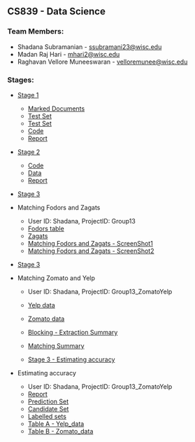 ## CS839 - Data Science



### Team Members:

- Shadana Subramanian - ssubramani23@wisc.edu
- Madan Raj Hari - mhari2@wisc.edu
- Raghavan Vellore Muneeswaran - velloremunee@wisc.edu

### Stages:
- <a href = "https://github.com/raghavan94/DataScience"> Stage 1 </a>
  - <a href = "https://github.com/raghavan94/DataScience/tree/master/Dataset/AllFiles"> Marked Documents </a>
  - <a href = "https://github.com/raghavan94/DataScience/tree/master/Dataset/AllFiles/test"> Test Set </a>
  - <a href = "https://github.com/raghavan94/DataScience/tree/master/Dataset/AllFiles/train"> Test Set </a>
  - <a href = "https://github.com/raghavan94/DataScience/tree/master/Stage1/Code" > Code </a>
  - <a href = "https://github.com/raghavan94/DataScience/blob/master/Stage1/CS839%20-%20Data%20Science.pdf"> Report </a>
  
- <a href = "https://github.com/raghavan94/DataScience"> Stage 2 </a>
  - <a href = "https://github.com/raghavan94/DataScience/tree/master/Stage2/Code"> Code </a>
  - <a href = "https://github.com/raghavan94/DataScience/tree/master/Stage2/Data"> Data </a>
  - <a href = "https://github.com/raghavan94/DataScience/blob/master/Stage2/Report_Stage2.pdf"> Report </a>
  
- <a href = "https://github.com/raghavan94/DataScience"> Stage 3 </a>
- Matching Fodors and Zagats
  - User ID: Shadana, ProjectID: Group13
  - <a href = "https://github.com/raghavan94/DataScience/blob/master/Stage3/fodors.csv"> Fodors table </a>
  - <a href = "https://github.com/raghavan94/DataScience/blob/master/Stage3/zagats.csv"> Zagats </a>
  - <a href = "https://github.com/raghavan94/DataScience/blob/master/Stage3/Zagots.png"> Matching Fodors and Zagats - ScreenShot1 </a>
  - <a href = "https://github.com/raghavan94/DataScience/blob/master/Stage3/Zagots_1.png"> Matching Fodors and Zagats - ScreenShot2 </a>
  
- <a href = "https://github.com/raghavan94/DataScience"> Stage 3 </a>
- Matching Zomato and Yelp
  - User ID: Shadana, ProjectID: Group13_ZomatoYelp
  - <a href = "https://github.com/raghavan94/DataScience/blob/master/Stage%203%20-%20ZomatoYelp/Yelp_data.csv"> Yelp data </a>
  - <a href = "https://github.com/raghavan94/DataScience/blob/master/Stage%203%20-%20ZomatoYelp/Zomato_data.csv"> Zomato data </a>
  - <a href = "https://github.com/raghavan94/DataScience/blob/master/Stage%203%20-%20ZomatoYelp/ExtractionSummary.png"> Blocking - Extraction Summary </a>
  - <a href = "https://github.com/raghavan94/DataScience/blob/master/Stage%203%20-%20ZomatoYelp/Matching.png"> Matching Summary </a> 
  
  - <a href = "https://github.com/raghavan94/DataScience"> Stage 3 - Estimating accuracy </a>
- Estimating accuracy
  - User ID: Shadana, ProjectID: Group13_ZomatoYelp
  - <a href = "https://github.com/raghavan94/DataScience/blob/master/Stage3-EstimatingAccuracy/CS%20839_Stage3_Report.pdf"> Report </a>
  - <a href = "https://github.com/raghavan94/DataScience/blob/master/Stage3-EstimatingAccuracy/PredictionSet"> Prediction Set </a>
  - <a href = "https://github.com/raghavan94/DataScience/blob/master/Stage3-EstimatingAccuracy/candidate_set.csv"> Candidate Set </a>
  - <a href = "https://github.com/raghavan94/DataScience/blob/master/Stage3-EstimatingAccuracy/labelled_set.csv"> Labelled sets </a> 
  - <a href = "https://github.com/raghavan94/DataScience/blob/master/Stage3-EstimatingAccuracy/yelp_data.csv"> Table A - Yelp_data </a> 
  - <a href = "https://github.com/raghavan94/DataScience/blob/master/Stage3-EstimatingAccuracy/zomato_data.csv"> Table B - Zomato_data </a> 
